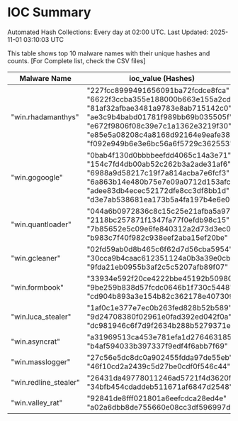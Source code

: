 # IOC Summary

Automated Hash Collections: Every day at 02:00 UTC. Last Updated: 2025-11-01 03:10:03 UTC

This table shows top 10 malware names with their unique hashes and counts. [For Complete list, check the CSV files]

| Malware Name | ioc_value (Hashes) | Count |
|--------------|--------------------|-------|
|  "win.rhadamanthys" |  "227fcc8999491656091ba72fcdce8fca"<br> "6622f3ccba355e188000b663e155a2cd"<br> "81af32afbae3481a9783e8ab715142c0"<br> "ae3c9b4babd01781f989bb69b035505f"<br> "e672f9806f08c39e7c1a1362e3219f30"<br> "e85e5a08208c4a8168d92164e9eafe38"<br> "f092e949b6e3e6bc56a6f5729c362553" | 7 |
|  "win.gogoogle" |  "0bab4f130d0bbbbeefdd4065c14a3e71"<br> "154c7fd4db00ab52c262b3a2ade31af6"<br> "6988a9d58217c19f7a814acba7e6fcf3"<br> "6a863b14e480b75e7e09a0712d153afc"<br> "adee83db4ecec52172dfe8cc3df8bb1d"<br> "d3e7ab538681ea173b5a4fa197b4e6e0" | 6 |
|  "win.quantloader" |  "044a6b0972836c8c15c25e21afba5a97"<br> "2118bc257871f1347fa77f0efdb98c15"<br> "7b85652e5c09e6fe840312a2d73d3ec0"<br> "b983c7f40f982c938eef2aba15ef20be" | 4 |
|  "win.gcleaner" |  "02fd59ab0d8b465c6f62d7d56cba5954"<br> "30cca9b4caac612351124a0b3a39e0cb"<br> "9fda21eb0955b3af2c5c5207afb89f07" | 3 |
|  "win.formbook" |  "33934e592f20ce4222bbe45192b50980"<br> "9be259b838d57fcdc0646b1f730c5448"<br> "cd904b893a3e154b82c362178e407309" | 3 |
|  "win.luca_stealer" |  "1af0c1e377e7ec0b263fed828b52b589"<br> "9d24708380f02961e0fad392ed042f0a"<br> "dc981946c6f7d9f2634b288b5279371e" | 3 |
|  "win.asyncrat" |  "a31969513ca453e781efa1d276463185"<br> "b4af594033b397337f9edf4f6abb7f69" | 2 |
|  "win.masslogger" |  "27c56e5dc8dc0a902455fdda97de55eb"<br> "46f10cd2a2439c5d27be0cdf0f546c44" | 2 |
|  "win.redline_stealer" |  "26431da49778011246ad5721f4d3620f"<br> "34bfb454cdaddeb511671af6847d2548" | 2 |
|  "win.valley_rat" |  "92841de8fff021801a6eefcdca28ed4e"<br> "a02a6dbb8de755660e08cc3df596997d" | 2 |